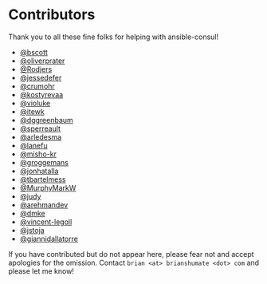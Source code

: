 # Contributors

Thank you to all these fine folks for helping with ansible-consul!

- [@bscott](https://github.com/bscott)
- [@oliverprater](https://github.com/oliverprater)
- [@Rodjers](https://github.com/Rodjers)
- [@jessedefer](https://github.com/jessedefer)
- [@crumohr](https://github.com/crumohr)
- [@kostyrevaa](https://github.com/kostyrevaa)
- [@violuke](https://github.com/violuke)
- [@itewk](https://github.com/itewk)
- [@dggreenbaum](https://github.com/dggreenbaum)
- [@sperreault](https://github.com/sperreault)
- [@arledesma](https://github.com/arledesma)
- [@lanefu](https://github.com/lanefu)
- [@misho-kr](https://github.com/misho-kr)
- [@groggemans](https://github.com/groggemans)
- [@jonhatalla](https://github.com/jonhatalla)
- [@tbartelmess](https://github.com/tbartelmess)
- [@MurphyMarkW](https://github.com/MurphyMarkW)
- [@judy](http://judy.github.io)
- [@arehmandev](https://github.com/arehmandev)
- [@dmke](https://github.com/dmke)
- [@vincent-legoll](https://github.com/vincent-legoll)
- [@jstoja](https://github.com/jstoja)
- [@giannidallatorre](https://github.com/giannidallatorre)

If you have contributed but do not appear here, please fear not and accept
apologies for the omission. Contact `brian <at> brianshumate <dot> com` and
please let me know!
